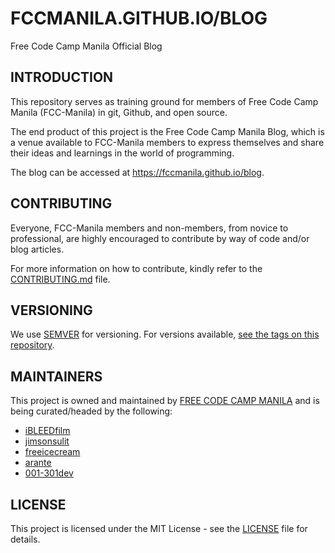 # FCCMANILA.GITHUB.IO/BLOG
Free Code Camp Manila Official Blog

## INTRODUCTION
This repository serves as training ground for members of Free Code Camp Manila (FCC-Manila) in git, Github, and open source.

The end product of this project is the Free Code Camp Manila Blog, which is a venue available to FCC-Manila members to express themselves and share their ideas and learnings in the world of programming.

The blog can be accessed at https://fccmanila.github.io/blog.

## CONTRIBUTING
Everyone, FCC-Manila members and non-members, from novice to professional, are highly encouraged to contribute by way of code and/or blog articles.

For more information on how to contribute, kindly refer to the [CONTRIBUTING.md](CONTRIBUTING.md) file.

## VERSIONING
We use [SEMVER](http://www.semver.org) for versioning. For versions available, [see the tags on this repository](https://github.com/FCCManila/blog/tags).

## MAINTAINERS
This project is owned and maintained by [FREE CODE CAMP MANILA](https://www.facebook.com/groups/free.code.camp.manila) and is being curated/headed by the following:

- [iBLEEDfilm](https://github.com/ibleedfilm)
- [jimsonsulit](https://github.com/jimsonsulit)
- [freeicecream](https://github.com/freeicecream)
- [arante](https://github.com/arante)
- [001-301dev](https://github.com/001-301dev)

## LICENSE
This project is licensed under the MIT License - see the [LICENSE](LICENSE) file for details.
